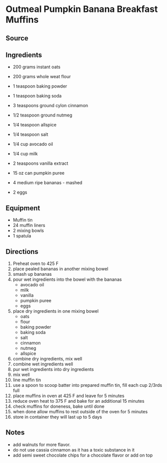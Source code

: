 ---
---

# Outmeal Pumpkin Banana Breakfast Muffins

## Source

## Ingredients

- 200 grams instant oats
- 200 grams whole weat flour
- 1 teaspoon baking powder
- 1 teaspoon baking soda
- 3 teaspoons ground cylon cinnamon
- 1/2 teaspoon ground nutmeg
- 1/4 teaspoon allspice
- 1/4 teaspoon salt

- 1/4 cup avocado oil
- 1/4 cup milk
- 2 teaspoons vanilla extract
- 15 oz can pumpkin puree
- 4 medium ripe bananas - mashed
- 2 eggs

## Equipment

- Muffin tin
- 24 muffin liners
- 2 mixing bowls
- 1 spatula

## Directions

1. Preheat oven to 425 F
1. place pealed bananas in another mixing bowel
1. smash up bananas
1. pour wet ingredients into the bowel with the bananas
    - avocado oil
    - milk
    - vanilla
    - pumpkin puree
    - eggs
1. place dry ingredients in one mixing bowel
    - oats
    - flour
    - baking powder
    - baking soda
    - salt
    - cinnamon
    - nutmeg
    - allspice
1. combine dry ingredients, mix well
1. combine wet ingredients well
1. pur wet ingredients into dry ingredients
1. mix well
1. line muffin tin
1. use a spoon to scoop batter into prepared muffin tin, fill each cup 2/3rds full
1. place muffins in oven at 425 F and leave for 5 minutes
1. reduce oven heat to 375 F and bake for an additional 15 minutes
1. check muffins for doneness, bake until done
1. when done allow muffins to rest outside of the oven for 5 minutes
1. store in container they will last up to 5 days

## Notes

- add walnuts for more flavor.
- do not use cassia cinnamon as it has a toxic substance in it
- add semi sweet chocolate chips for a chocolate flavor or add on top